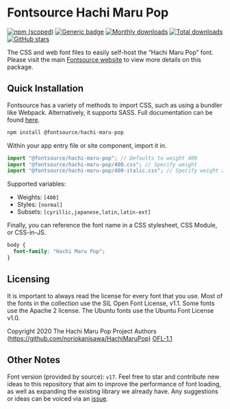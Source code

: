 # Fontsource Hachi Maru Pop

[![npm (scoped)](https://img.shields.io/npm/v/@fontsource/hachi-maru-pop?color=brightgreen)](https://www.npmjs.com/package/@fontsource/hachi-maru-pop) [![Generic badge](https://img.shields.io/badge/fontsource-passing-brightgreen)](https://github.com/fontsource/fontsource) [![Monthly downloads](https://badgen.net/npm/dm/@fontsource/hachi-maru-pop)](https://github.com/fontsource/fontsource) [![Total downloads](https://badgen.net/npm/dt/@fontsource/hachi-maru-pop)](https://github.com/fontsource/fontsource) [![GitHub stars](https://img.shields.io/github/stars/fontsource/fontsource.svg?style=social&label=Star)](https://github.com/fontsource/fontsource/stargazers)

The CSS and web font files to easily self-host the “Hachi Maru Pop” font. Please visit the main [Fontsource website](https://fontsource.org/fonts/hachi-maru-pop) to view more details on this package.

## Quick Installation

Fontsource has a variety of methods to import CSS, such as using a bundler like Webpack. Alternatively, it supports SASS. Full documentation can be found [here](https://fontsource.org/docs/getting-started/introduction).

```javascript
npm install @fontsource/hachi-maru-pop
```

Within your app entry file or site component, import it in.

```javascript
import "@fontsource/hachi-maru-pop"; // Defaults to weight 400
import "@fontsource/hachi-maru-pop/400.css"; // Specify weight
import "@fontsource/hachi-maru-pop/400-italic.css"; // Specify weight and style

```

Supported variables:
- Weights: `[400]`
- Styles: `[normal]`
- Subsets: `[cyrillic,japanese,latin,latin-ext]`

Finally, you can reference the font name in a CSS stylesheet, CSS Module, or CSS-in-JS.

```css
body {
  font-family: "Hachi Maru Pop";
}
```

## Licensing
It is important to always read the license for every font that you use.
Most of the fonts in the collection use the SIL Open Font License, v1.1. Some fonts use the Apache 2 license. The Ubuntu fonts use the Ubuntu Font License v1.0.

Copyright 2020 The Hachi Maru Pop Project Authors (https://github.com/noriokanisawa/HachiMaruPop)
[OFL-1.1](http://scripts.sil.org/OFL)

## Other Notes
Font version (provided by source): `v17`.
Feel free to star and contribute new ideas to this repository that aim to improve the performance of font loading, as well as expanding the existing library we already have. Any suggestions or ideas can be voiced via an [issue](https://github.com/fontsource/fontsource/issues).